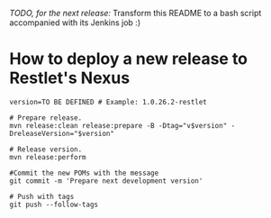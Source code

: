 *TODO, for the next release:*
Transform this README to a bash script accompanied with its Jenkins job :)


# How to deploy a new release to Restlet's Nexus

```
version=TO BE DEFINED # Example: 1.0.26.2-restlet

# Prepare release. 
mvn release:clean release:prepare -B -Dtag="v$version" -DreleaseVersion="$version"

# Release version. 
mvn release:perform

#Commit the new POMs with the message
git commit -m 'Prepare next development version'

# Push with tags
git push --follow-tags
```

